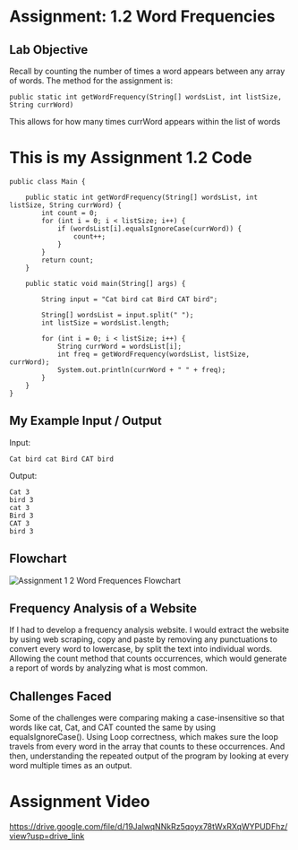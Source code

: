 
# Assignment: 1.2 Word Frequencies

## Lab Objective
Recall by counting the number of times a word appears between any array of words. The method for the assignment is:

``` public static int getWordFrequency(String[] wordsList, int listSize, String currWord) ```

This allows for how many times currWord appears within the list of words

# This is my Assignment 1.2 Code
```
public class Main {

    public static int getWordFrequency(String[] wordsList, int listSize, String currWord) {
        int count = 0;
        for (int i = 0; i < listSize; i++) {
            if (wordsList[i].equalsIgnoreCase(currWord)) {
                count++;
            }
        }
        return count;
    }

    public static void main(String[] args) {

        String input = "Cat bird cat Bird CAT bird";

        String[] wordsList = input.split(" ");
        int listSize = wordsList.length;

        for (int i = 0; i < listSize; i++) {
            String currWord = wordsList[i];
            int freq = getWordFrequency(wordsList, listSize, currWord);
            System.out.println(currWord + " " + freq);
        }
    }
}
```
## My Example Input / Output

Input:

``` Cat bird cat Bird CAT bird ```


Output:

```
Cat 3
bird 3
cat 3
Bird 3
CAT 3
bird 3
```

## Flowchart

![Assignment 1 2 Word Frequences Flowchart](https://github.com/user-attachments/assets/a7c6e7c6-d7dc-4480-ad26-0cc8e93c13b1)

## Frequency Analysis of a Website

If I had to develop a frequency analysis website. I would extract the website by using web scraping, copy and paste by removing any punctuations to convert every word to lowercase, by split the text into individual words. Allowing the count method that counts occurrences, which would generate a report of words by analyzing what is most common.

## Challenges Faced

Some of the challenges were comparing making a case-insensitive so that words like cat, Cat, and CAT counted the same by using equalsIgnoreCase(). Using Loop correctness, which makes sure the loop travels from every word in the array that counts to these occurrences. And then, understanding the repeated output of the program by looking at every word multiple times as an output.

# Assignment Video

https://drive.google.com/file/d/19JalwqNNkRz5qoyx78tWxRXqWYPUDFhz/view?usp=drive_link
